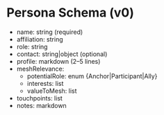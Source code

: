 # Persona Schema (v0)
- name: string (required)
- affiliation: string
- role: string
- contact: string|object (optional)
- profile: markdown (2–5 lines)
- meshRelevance:
  - potentialRole: enum {Anchor|Participant|Ally}
  - interests: list
  - valueToMesh: list
- touchpoints: list
- notes: markdown
